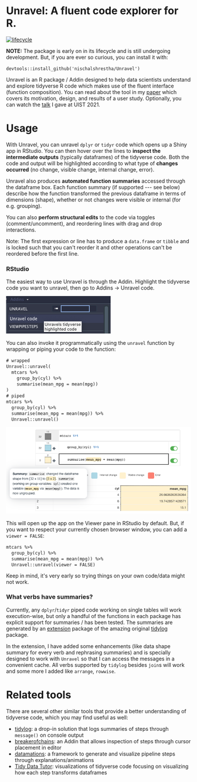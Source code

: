 # Unravel: A fluent code explorer for R.

<!-- badges: start -->

[![lifecycle](https://img.shields.io/badge/lifecycle-experimental-blue.svg)](https://www.tidyverse.org/lifecycle/#experimental)

<!-- badges: end -->

**NOTE:** The package is early on in its lifecycle and is still undergoing development. But, if you are ever so curious, you can install it with:

``` {.r}
devtools::install_github('nischalshrestha/Unravel')
```

Unravel is an R package / Addin designed to help data scientists understand and explore tidyverse R code which makes use of the fluent interface (function composition). You can read about the tool in my [paper](https://dl.acm.org/doi/10.1145/3472749.3474744) which covers its motivation, design, and results of a user study. Optionally, you can watch the [talk](https://youtu.be/wJ77e39XVEs) I gave at UIST 2021.

# Usage

With Unravel, you can unravel `dplyr` or `tidyr` code which opens up a Shiny app in RStudio. You can then hover over the lines to **inspect the intermediate outputs** (typically dataframes) of the tidyverse code. Both the code and output will be highlighted according to what type of **changes occurred** (no change, visible change, internal change, error).

Unravel also produces **automated function summaries** accessed through the dataframe box. Each function summary (if supported --- see below) describe how the function transformed the previous dataframe in terms of dimensions (shape), whether or not changes were visible or internal (for e.g. grouping).

You can also **perform structural edits** to the code via toggles (comment/uncomment), and reordering lines with drag and drop interactions.

Note: The first expression or line has to produce a `data.frame` or `tibble` and is locked such that you can't reorder it and other operations can't be reordered before the first line.

### RStudio

The easiest way to use Unravel is through the Addin. Highlight the tidyverse code you want to unravel, then go to Addins -\> Unravel code.

![](man/figures/addin.png)

You can also invoke it programmatically using the `unravel` function by wrapping or piping your code to the function:

``` {.r}
# wrapped
Unravel::unravel(
  mtcars %>%
    group_by(cyl) %>% 
    summarise(mean_mpg = mean(mpg))
)
# piped
mtcars %>%
  group_by(cyl) %>% 
  summarise(mean_mpg = mean(mpg)) %>%
  Unravel::unravel()
```

![](man/figures/example.png)

This will open up the app on the Viewer pane in RStudio by default. But, if you want to respect your currently chosen browser window, you can add a `viewer = FALSE`:

``` {.r}
mtcars %>%
  group_by(cyl) %>% 
  summarise(mean_mpg = mean(mpg)) %>%
  Unravel::unravel(viewer = FALSE)
```

Keep in mind, it's very early so trying things on your own code/data might not work.

### What verbs have summaries?

Currently, any `dplyr`/`tidyr` piped code working on single tables will work execution-wise, but only a handful of the functions in each package has explicit support for summaries / has been tested. The summaries are generated by an [extension](https://github.com/nischalshrestha/tidylog) package of the amazing original [tidylog](https://github.com/elbersb/tidylog) package.

In the extension, I have added some enhancements (like data shape summary for every verb and rephrasing summaries) and is specially designed to work with `Unravel` so that I can access the messages in a convenient cache. All verbs supported by `tidylog` besides `join`s will work and some more I added like `arrange`, `rowwise`.

# Related tools

There are several other similar tools that provide a better understanding of tidyverse code, which you may find useful as well:

- [tidylog](https://github.com/elbersb/tidylog): a drop-in solution that logs summaries of steps through `message()` on console output
- [breakerofchains](https://github.com/MilesMcBain/breakerofchains): an Addin that allows inspection of steps through cursor placement in editor
- [datamations](https://github.com/microsoft/datamations): a framework to generate and visualize pipeline steps through explanations/animations
- [Tidy Data Tutor](https://tidydatatutor.com): visualizations of tidyverse code focusing on visualizing how each step transforms dataframes
